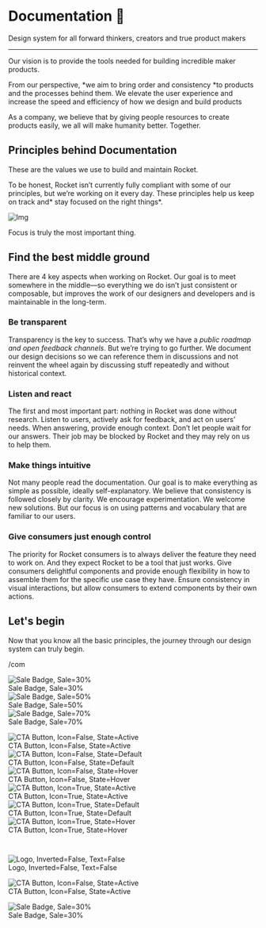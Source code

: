
# Documentation 🚀

Design system for all forward thinkers, creators and true product makers

---

Our vision is to provide the tools needed for building incredible maker products.

From our perspective, *we aim to bring order and consistency *to products and the processes behind them. We elevate the user experience and increase the speed and efficiency of how we design and build products

As a company, we believe that by giving people resources to create products easily, we all will make humanity better. Together.

## Principles behind Documentation

These are the values we use to build and maintain Rocket.

To be honest, Rocket isn’t currently fully compliant with some of our principles, but we’re working on it every day. These principles help us keep on track and* stay focused on the right things*.

![Img](https://studio-assets.supernova.io/design-systems/14533/9289758a-6300-472a-bbc6-a57098081abf.jpeg)

Focus is truly the most important thing.

## Find the best middle ground

There are 4 key aspects when working on Rocket. Our goal is to meet somewhere in the middle—so everything we do isn’t just consistent or composable, but improves the work of our designers and developers and is maintainable in the long-term.

### Be transparent

Transparency is the key to success. That’s why we have a *public roadmap and open feedback channels*. But we’re trying to go further. We document our design decisions so we can reference them in discussions and not reinvent the wheel again by discussing stuff repeatedly and without historical context.

### Listen and react

The first and most important part: nothing in Rocket was done without research. Listen to users, actively ask for feedback, and act on users’ needs. When answering, provide enough context. Don’t let people wait for our answers. Their job may be blocked by Rocket and they may rely on us to help them.

### Make things intuitive

Not many people read the documentation. Our goal is to make everything as simple as possible, ideally self-explanatory. We believe that consistency is followed closely by clarity. We encourage experimentation. We welcome new solutions. But our focus is on using patterns and vocabulary that are familiar to our users.

### Give consumers just enough control

The priority for Rocket consumers is to always deliver the feature they need to work on. And they expect Rocket to be a tool that just works. Give consumers delightful components and provide enough flexibility in how to assemble them for the specific use case they have. Ensure consistency in visual interactions, but allow consumers to extend components by their own actions.

## Let's begin

Now that you know all the basic principles, the journey through our design system can truly begin.

/com

  
![Sale Badge, Sale=30%](https://studio-assets.supernova.io/design-systems/14533/bfb03ff8-5789-4c7c-a43b-c604160648d5.png)  
Sale Badge, Sale=30%  
![Sale Badge, Sale=50%](https://studio-assets.supernova.io/design-systems/14533/829161cb-536c-4b5b-a42f-6d2ee04089bc.png)  
Sale Badge, Sale=50%  
![Sale Badge, Sale=70%](https://studio-assets.supernova.io/design-systems/14533/a34069da-5e95-4619-b479-ee7288af62db.png)  
Sale Badge, Sale=70%  


  
![CTA Button, Icon=False, State=Active](https://studio-assets.supernova.io/design-systems/14533/95faaa66-f221-4e06-8b95-ba6df0dd36de.png)  
CTA Button, Icon=False, State=Active  
![CTA Button, Icon=False, State=Default](https://studio-assets.supernova.io/design-systems/14533/03644ac6-0a84-4c8c-af1f-fc25639ed03e.png)  
CTA Button, Icon=False, State=Default  
![CTA Button, Icon=False, State=Hover](https://studio-assets.supernova.io/design-systems/14533/d2cd2fab-1271-4d18-a3d6-ccf74e7f0123.png)  
CTA Button, Icon=False, State=Hover  
![CTA Button, Icon=True, State=Active](https://studio-assets.supernova.io/design-systems/14533/ad3c7326-9068-49fb-ba97-1cbe125b6e33.png)  
CTA Button, Icon=True, State=Active  
![CTA Button, Icon=True, State=Default](https://studio-assets.supernova.io/design-systems/14533/3390d2d6-4724-4646-a9c7-e2687f2fe8bb.png)  
CTA Button, Icon=True, State=Default  
![CTA Button, Icon=True, State=Hover](https://studio-assets.supernova.io/design-systems/14533/aeba0c3f-6a00-4856-bc10-593ecc46670e.png)  
CTA Button, Icon=True, State=Hover  


```javascript  
  
```

  
![Logo, Inverted=False, Text=False](https://studio-assets.supernova.io/design-systems/14533/d3d0c9ce-3cfb-4252-86ca-251befb6857a.png)  
Logo, Inverted=False, Text=False  


  
  


  
![CTA Button, Icon=False, State=Active](https://studio-assets.supernova.io/design-systems/14533/95faaa66-f221-4e06-8b95-ba6df0dd36de.png)  
CTA Button, Icon=False, State=Active  


  
![Sale Badge, Sale=30%](https://studio-assets.supernova.io/design-systems/14533/bfb03ff8-5789-4c7c-a43b-c604160648d5.png)  
Sale Badge, Sale=30%  
